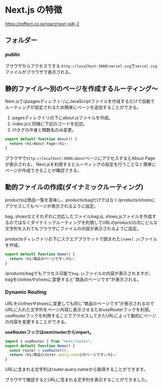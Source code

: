 # Next.js の特徴
https://reffect.co.jp/react/next-js#i-2

## フォルダー
### public
ブラウザからアクセスできる
`http://localhost:3000/vercel.svg`で`vercel.svg`ファイルがブラウザで表示される。



## 静的ファイル〜別のページを作成するルーティング〜
Next.jsではpagesディレクトリにJavaScriptファイルを作成するだけで自動でルーティングが設定されるため簡単にページを追加することができる。

1. pagesディレクトリの下にabout.jsファイルを作成。
2. index.jsと同様に下記のコードを記述。
3. h1タグの中身と関数名のみ変更。

```js
export default function About() {
  return <h1>About Page</h1>;
}
```
ブラウザで`http://localhost:3000/about`ページにアクセスするとAbout Pageが表示される。
Next.jsを利用するとルーティングの設定を行うことなく簡単にページが作成できることが確認できる。

## 動的ファイルの作成(ダイナミックルーティング)
productsは商品一覧を意味し、products/bagだけではなく/products/shoesにアクセスしてもページが表示されるように設定。

bag, shoesなどそれぞれに対応したファイルbag.js, shoes.jsファイルを作成するのではなくダイナミックルーティングを利用してURLのproduct/の次にどんな文字列を入れてもブラウザにファイルの内容が表示されるように設定。

productsディレクトリの下にスクエアブラケットで囲まれた`[name].js`ファイルを作成。

```js
export default function Name() {
  return <h1>商品のページです</h1>;
}
```
/products/bagでもアクセス可能で`bag.js`ファイルの内容が表示されますが、bagをclothesやshoesに変更すると”商品のページです”が表示される。

### Dynamic Routing
URLをclothesやshoesに変更しても同じ”商品のページです”が表示されるのでURLに入れた文字列をページ内容に表示させるためuseRouterフックを利用。
useRouterフックを利用することでアクセスしてきたURLによって動的にページの内容を変更することができる。

**useRouterフックはnext/routerからimport。**

```js
import { useRouter } from "next/router";
export default function Name() {
  const router = useRouter();
  return <h1>商品{router.query.name}のページです</h1>;
}
```
URLに含まれる文字列はrouter.query.nameから取得することができます。

ブラウザで確認するとURLに含まれる文字列を表示することができました。

